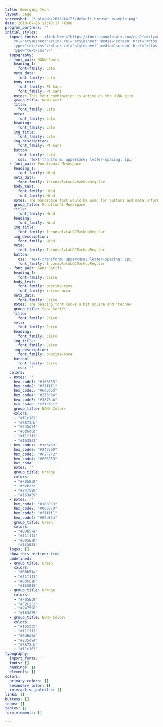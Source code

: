 ```yaml
---
title: Emerging Tech
layout: page
screenshot: "/uploads/2018/04/23/default browser example.png"
date: 2018-07-06 17:40:17 +0000
program_partners: ''
initial_styles:
  import_fonts: ' <link href="https://fonts.googleapis.com/css?family=Lato:300,400,700|PT+Sans|Inconsolata|Hind+Vadodara|Cairo|Cousine|Pragati+Narrow"
    rel="stylesheet"><link rel="stylesheet" media="screen" href="https://fontlibrary.org/face/inconsolata-lgc-markup"
    type="text/css"/><link rel="stylesheet" media="screen" href="https://fontlibrary.org/face/gidole-regular"
    type="text/css"/>'
  typography:
  - font_pair: NGNN Fonts
    heading_1:
      font-family: Lato
    meta_data:
      font-family: Lato
    body_text:
      font-family: PT Sans
      font_family: PT Sans
    notes: This font combination is active on the NGNN site
    group_title: NGNN Font
    title:
      font_family: Lato
    meta:
      font_family: Lato
    heading:
      font_family: Lato
    img_title:
      font_family: Lato
    img_description:
      font_family: PT Sans
    button:
      font_family: Lato
      css: 'text-transform: uppercase; letter-spacing: 1px;'
  - font_pair: Functional Monospace
    heading_1:
      font-family: Hind
    meta_data:
      font-family: InconsolataLGCMarkupRegular
    body_text:
      font-family: Hind
      font_family: Hind
    notes: The monospace font would be used for buttons and meta information.
    group_title: Functional Monospace
    title:
      font_family: Hind
    heading:
      font_family: Hind
    img_title:
      font_family: InconsolataLGCMarkupRegular
    img_description:
      font_family: Hind
    meta:
      font_family: InconsolataLGCMarkupRegular
    button:
      css: 'text-transform: uppercase; letter-spacing: 1px;'
      font_family: InconsolataLGCMarkupRegular
  - font_pair: Sans Serifs
    heading_1:
      font-family: Cairo
    body_text:
      font-family: proxima-nova
      font_family: roxima-nova
    meta_data:
      font-family: Cairo
    notes: The heading font looks a bit square and 'techno'
    group_title: Sans Serifs
    title:
      font_family: Cairo
    meta:
      font_family: Cairo
    heading:
      font_family: Cairo
    img_title:
      font_family: Cairo
    img_description:
      font_family: proxima-nova
    button:
      font_family: Cairo
      css: ''
  colors:
  - notes: ''
    hex_code1: "#163553"
    hex_code2: "#f1f1f1"
    hex_code3: "#6d6d6d"
    hex_code4: "#235d94"
    hex_code5: "#3873ab"
    hex_code6: "#f1c161"
    group_title: NGNN Colors
    colors:
    - "#f1c161"
    - "#3873ab"
    - "#235d94"
    - "#6d6d6d"
    - "#f1f1f1"
    - "#163553"
  - hex_code1: "#163A59"
    hex_code2: "#247590"
    hex_code3: "#F2F2F2"
    hex_code4: "#F05E39"
    hex_code5: ''
    notes: ''
    group_title: Orange
    colors:
    - "#F05E39"
    - "#F2F2F2"
    - "#247590"
    - "#163A59"
  - notes: ''
    hex_code1: "#163553"
    hex_code2: "#005E7D"
    hex_code3: "#f1f1f1"
    hex_code4: "#00b57a"
    group_title: Green
    colors:
    - "#00b57a"
    - "#f1f1f1"
    - "#005E7D"
    - "#163553"
  logos: []
  show_this_section: true
  undefined:
  - group_title: Green
    colors:
    - "#00b57a"
    - "#f1f1f1"
    - "#005E7D"
    - "#163553"
  - group_title: Orange
    colors:
    - "#F05E39"
    - "#F2F2F2"
    - "#247590"
    - "#163A59"
  - group_title: NGNN Colors
    colors:
    - "#163553"
    - "#f1f1f1"
    - "#6d6d6d"
    - "#235d94"
    - "#3873ab"
    - "#f1c161"
typography:
  import_fonts: ''
  fonts: []
  headings: []
  elements: []
colors:
  primary_colors: []
  secondary_color: []
  interactive_palettes: []
links: []
buttons: []
logos: []
tables: []
form_elements: []

---
```

